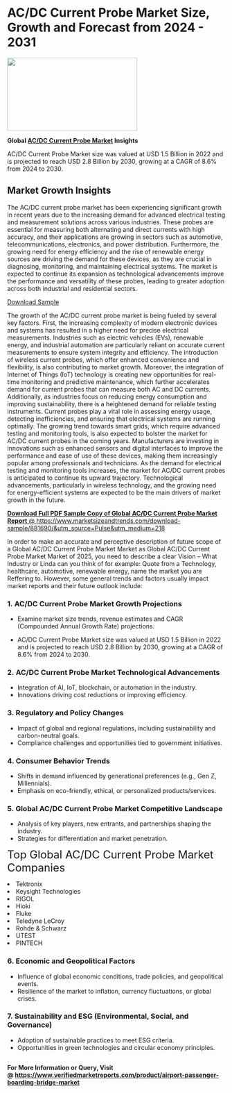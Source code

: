 <H1>AC/DC Current Probe Market Size, Growth and Forecast from 2024 - 2031</H1><img class="aligncenter size-medium wp-image-584254" src="https://thirdeyenews.in/wp-content/uploads/2024/09/Global-Market-Research-300x168.jpeg" alt="" width="300" height="168" /><p><strong>Global&nbsp;<a href="https://www.marketsizeandtrends.com/download-sample/881690/&amp;utm_source=Pulse&amp;utm_medium=218">AC/DC Current Probe Market</a> Insights</strong></p><p>AC/DC Current Probe Market size was valued at USD 1.5 Billion in 2022 and is projected to reach USD 2.8 Billion by 2030, growing at a CAGR of 8.6% from 2024 to 2030.</p><p><h2>Market Growth Insights</h2> <p>The AC/DC current probe market has been experiencing significant growth in recent years due to the increasing demand for advanced electrical testing and measurement solutions across various industries. These probes are essential for measuring both alternating and direct currents with high accuracy, and their applications are growing in sectors such as automotive, telecommunications, electronics, and power distribution. Furthermore, the growing need for energy efficiency and the rise of renewable energy sources are driving the demand for these devices, as they are crucial in diagnosing, monitoring, and maintaining electrical systems. The market is expected to continue its expansion as technological advancements improve the performance and versatility of these probes, leading to greater adoption across both industrial and residential sectors.</p> <p><a href="#">Download Sample</a></p> <p>The growth of the AC/DC current probe market is being fueled by several key factors. First, the increasing complexity of modern electronic devices and systems has resulted in a higher need for precise electrical measurements. Industries such as electric vehicles (EVs), renewable energy, and industrial automation are particularly reliant on accurate current measurements to ensure system integrity and efficiency. The introduction of wireless current probes, which offer enhanced convenience and flexibility, is also contributing to market growth. Moreover, the integration of Internet of Things (IoT) technology is creating new opportunities for real-time monitoring and predictive maintenance, which further accelerates demand for current probes that can measure both AC and DC currents. Additionally, as industries focus on reducing energy consumption and improving sustainability, there is a heightened demand for reliable testing instruments. Current probes play a vital role in assessing energy usage, detecting inefficiencies, and ensuring that electrical systems are running optimally. The growing trend towards smart grids, which require advanced testing and monitoring tools, is also expected to bolster the market for AC/DC current probes in the coming years. Manufacturers are investing in innovations such as enhanced sensors and digital interfaces to improve the performance and ease of use of these devices, making them increasingly popular among professionals and technicians. As the demand for electrical testing and monitoring tools increases, the market for AC/DC current probes is anticipated to continue its upward trajectory. Technological advancements, particularly in wireless technology, and the growing need for energy-efficient systems are expected to be the main drivers of market growth in the future.</p> <p><a href="#"></p><p><span class=""><strong>Download Full PDF Sample Copy of Global AC/DC Current Probe Market Report</strong> @ <a href="https://www.marketsizeandtrends.com/download-sample/881690/&amp;utm_source=Pulse&amp;utm_medium=218" target="_blank">https://www.marketsizeandtrends.com/download-sample/881690/&amp;utm_source=Pulse&amp;utm_medium=218</a></span></p><p>In order to make an accurate and perceptive description of future scope of a Global&nbsp;AC/DC Current Probe Market Market as Global&nbsp;AC/DC Current Probe Market Market of 2025, you need to describe a clear Vision &ndash; What Industry or Linda can you think of for example: Quote from a Technology, healthcare, automotive, renewable energy, name the market you are Reffering to. However, some general trends and factors usually impact market reports and their future outlook include:</p><h3>1.&nbsp;<strong>AC/DC Current Probe Market Growth Projections</strong></h3><ul><li>Examine market size trends, revenue estimates and CAGR (Compounded Annual Growth Rate) projections.</li><li><p>AC/DC Current Probe Market size was valued at USD 1.5 Billion in 2022 and is projected to reach USD 2.8 Billion by 2030, growing at a CAGR of 8.6% from 2024 to 2030.</p></li></ul><h3>2.&nbsp;<strong>AC/DC Current Probe Market Technological Advancements</strong></h3><ul><li>Integration of AI, IoT, blockchain, or automation in the industry.</li><li>Innovations driving cost reductions or improving efficiency.</li></ul><h3>3.&nbsp;<strong>Regulatory and Policy Changes</strong></h3><ul><li>Impact of global and regional regulations, including sustainability and carbon-neutral goals.</li><li>Compliance challenges and opportunities tied to government initiatives.</li></ul><h3>4.&nbsp;<strong>Consumer Behavior Trends</strong></h3><ul><li>Shifts in demand influenced by generational preferences (e.g., Gen Z, Millennials).</li><li>Emphasis on eco-friendly, ethical, or personalized products/services.</li></ul><h3>5.&nbsp;<strong>Global AC/DC Current Probe Market Competitive Landscape</strong></h3><ul><li>Analysis of key players, new entrants, and partnerships shaping the industry.</li><li>Strategies for differentiation and market penetration.</li></ul><p data-pm-slice="1 1 []"><span style="color: inherit; font-family: inherit; font-size: 25px;">Top Global AC/DC Current Probe Market Companies</span></p><div class="" data-test-id=""><p><li>Tektronix</li><li> Keysight Technologies</li><li> RIGOL</li><li> Hioki</li><li> Fluke</li><li> Teledyne LeCroy</li><li> Rohde & Schwarz</li><li> UTEST</li><li> PINTECH</li></p></div><h3>6.&nbsp;<strong>Economic and Geopolitical Factors</strong></h3><ul><li>Influence of global economic conditions, trade policies, and geopolitical events.</li><li>Resilience of the market to inflation, currency fluctuations, or global crises.</li></ul><h3>7.&nbsp;<strong>Sustainability and ESG (Environmental, Social, and Governance)</strong></h3><ul><li>Adoption of sustainable practices to meet ESG criteria.</li><li>Opportunities in green technologies and circular economy principles.</li></ul><h2><strong style="font-size: 14px;">For More Information or Query, Visit @&nbsp;</strong><a style="background-color: #ffffff; font-size: 14px;" href="https://www.marketsizeandtrends.com/report/ac-dc-current-probe-market/" target="_blank">https://www.verifiedmarketreports.com/product/airport-passenger-boarding-bridge-market</a></h2>
